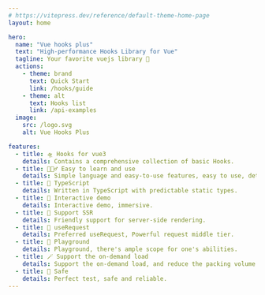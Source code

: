 ```yaml
---
# https://vitepress.dev/reference/default-theme-home-page
layout: home

hero:
  name: "Vue hooks plus"
  text: "High-performance Hooks Library for Vue"
  tagline: Your favorite vuejs library 🧲
  actions:
    - theme: brand
      text: Quick Start 
      link: /hooks/guide
    - theme: alt
      text: Hooks list
      link: /api-examples
  image:
    src: /logo.svg
    alt: Vue Hooks Plus

features:
  - title: 🛸 Hooks for vue3 
    details: Contains a comprehensive collection of basic Hooks.
  - title: 🏄🏼‍♂️ Easy to learn and use
    details: Simple language and easy-to-use features, easy to use, detailed documentation.
  - title: 🎯 TypeScript
    details: Written in TypeScript with predictable static types.
  - title: 🎪 Interactive demo
    details: Interactive demo, immersive.
  - title: 🔋 Support SSR
    details: Friendly support for server-side rendering.
  - title: 🦾 useRequest
    details: Preferred useRequest, Powerful request middle tier.
  - title: 🤺 Playground
    details: Playground, there's ample scope for one's abilities.
  - title: 🪄 Support the on-demand load
    details: Support the on-demand load, and reduce the packing volume.
  - title: 🔐 Safe
    details: Perfect test, safe and reliable.
---
```


